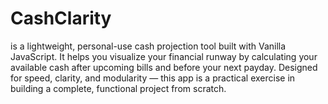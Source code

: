 # CashClarity
 is a lightweight, personal-use cash projection tool built with Vanilla JavaScript. It helps you visualize your financial runway by calculating your available cash after upcoming bills and before your next payday. Designed for speed, clarity, and modularity — this app is a practical exercise in building a complete, functional project from scratch.
